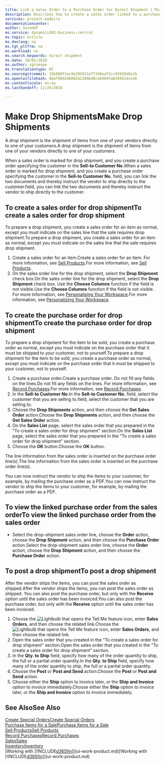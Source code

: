 ```yaml
---
title: Link a Sales Order to a Purchase Order for Direct Shipment | Microsoft Docs
description: Describes how to create a sales order linked to a purchase order to enable shipment directly from the vendor to the customer.
services: project-madeira
documentationcenter: 
author: SorenGP
ms.service: dynamics365-business-central
ms.topic: article
ms.devlang: na
ms.tgt_pltfrm: na
ms.workload: na
ms.search.keywords: direct shipment
ms.date: 10/01/2018
ms.author: sgroespe
ms.translationtype: HT
ms.sourcegitcommit: 33b900f1ac9e295921e7f3d6ea72cc93939d8a1b
ms.openlocfilehash: 68af9892db003a2200bd0ceb9b9fa839952dce36
ms.contentlocale: en-au
ms.lasthandoff: 11/26/2018

---
```

# <a name="make-drop-shipments"></a><span data-ttu-id="29a37-103">Make Drop Shipments</span><span class="sxs-lookup"><span data-stu-id="29a37-103">Make Drop Shipments</span></span>
<span data-ttu-id="29a37-104">A drop shipment is the shipment of items from one of your vendors directly to one of your customers.</span><span class="sxs-lookup"><span data-stu-id="29a37-104">A drop shipment is the shipment of items from one of your vendors directly to one of your customers.</span></span>

<span data-ttu-id="29a37-105">When a sales order is marked for drop shipment, and you create a purchase order specifying the customer in the **Sell-to Customer No.**</span><span class="sxs-lookup"><span data-stu-id="29a37-105">When a sales order is marked for drop shipment, and you create a purchase order specifying the customer in the **Sell-to Customer No.**</span></span> <span data-ttu-id="29a37-106">field, you can link the two documents and thereby instruct the vendor to ship directly to the customer.</span><span class="sxs-lookup"><span data-stu-id="29a37-106">field, you can link the two documents and thereby instruct the vendor to ship directly to the customer.</span></span>

## <a name="to-create-a-sales-order-for-drop-shipment"></a><span data-ttu-id="29a37-107">To create a sales order for drop shipment</span><span class="sxs-lookup"><span data-stu-id="29a37-107">To create a sales order for drop shipment</span></span>
<span data-ttu-id="29a37-108">To prepare a drop shipment, you create a sales order for an item as normal, except you must indicate on the sales line that the sale requires drop shipment.</span><span class="sxs-lookup"><span data-stu-id="29a37-108">To prepare a drop shipment, you create a sales order for an item as normal, except you must indicate on the sales line that the sale requires drop shipment.</span></span>

1. <span data-ttu-id="29a37-109">Create a sales order for an item.</span><span class="sxs-lookup"><span data-stu-id="29a37-109">Create a sales order for an item.</span></span> <span data-ttu-id="29a37-110">For more information, see [Sell Products](sales-how-sell-products.md).</span><span class="sxs-lookup"><span data-stu-id="29a37-110">For more information, see [Sell Products](sales-how-sell-products.md).</span></span>
2. <span data-ttu-id="29a37-111">On the sales order line for the drop shipment, select the **Drop Shipment** check box.</span><span class="sxs-lookup"><span data-stu-id="29a37-111">On the sales order line for the drop shipment, select the **Drop Shipment** check box.</span></span> <span data-ttu-id="29a37-112">Use the **Choose Columns** function if the field is not visible.</span><span class="sxs-lookup"><span data-stu-id="29a37-112">Use the **Choose Columns** function if the field is not visible.</span></span> <span data-ttu-id="29a37-113">For more information, see [Personalising Your Workspace](ui-personalization-user.md).</span><span class="sxs-lookup"><span data-stu-id="29a37-113">For more information, see [Personalizing Your Workspace](ui-personalization-user.md).</span></span>

## <a name="to-create-the-purchase-order-for-drop-shipment"></a><span data-ttu-id="29a37-114">To create the purchase order for drop shipment</span><span class="sxs-lookup"><span data-stu-id="29a37-114">To create the purchase order for drop shipment</span></span>
<span data-ttu-id="29a37-115">To prepare a drop shipment for the item to be sold, you create a purchase order as normal, except you must indicate on the purchase order that it must be shipped to your customer, not to yourself.</span><span class="sxs-lookup"><span data-stu-id="29a37-115">To prepare a drop shipment for the item to be sold, you create a purchase order as normal, except you must indicate on the purchase order that it must be shipped to your customer, not to yourself.</span></span>

1. <span data-ttu-id="29a37-116">Create a purchase order.</span><span class="sxs-lookup"><span data-stu-id="29a37-116">Create a purchase order.</span></span> <span data-ttu-id="29a37-117">Do not fill any fields on the lines.</span><span class="sxs-lookup"><span data-stu-id="29a37-117">Do not fill any fields on the lines.</span></span> <span data-ttu-id="29a37-118">For more information, see [Record Purchases](purchasing-how-record-purchases.md).</span><span class="sxs-lookup"><span data-stu-id="29a37-118">For more information, see [Record Purchases](purchasing-how-record-purchases.md).</span></span>
2. <span data-ttu-id="29a37-119">In the **Sell-to Customer No.**</span><span class="sxs-lookup"><span data-stu-id="29a37-119">In the **Sell-to Customer No.**</span></span> <span data-ttu-id="29a37-120">field, select the customer that you are selling to.</span><span class="sxs-lookup"><span data-stu-id="29a37-120">field, select the customer that you are selling to.</span></span>
3. <span data-ttu-id="29a37-121">Choose the **Drop Shipments** action, and then choose the **Get Sales Order** action.</span><span class="sxs-lookup"><span data-stu-id="29a37-121">Choose the **Drop Shipments** action, and then choose the **Get Sales Order** action.</span></span>
4. <span data-ttu-id="29a37-122">On the **Sales List** page, select the sales order that you prepared in the "To create a sales order for drop shipment" section.</span><span class="sxs-lookup"><span data-stu-id="29a37-122">On the **Sales List** page, select the sales order that you prepared in the "To create a sales order for drop shipment" section.</span></span>
5. <span data-ttu-id="29a37-123">Choose the **OK** button.</span><span class="sxs-lookup"><span data-stu-id="29a37-123">Choose the **OK** button.</span></span>

<span data-ttu-id="29a37-124">The line information from the sales order is inserted on the purchase order line(s).</span><span class="sxs-lookup"><span data-stu-id="29a37-124">The line information from the sales order is inserted on the purchase order line(s).</span></span>

<span data-ttu-id="29a37-125">You can now instruct the vendor to ship the items to your customer, for example, by mailing the purchase order as a PDF.</span><span class="sxs-lookup"><span data-stu-id="29a37-125">You can now instruct the vendor to ship the items to your customer, for example, by mailing the purchase order as a PDF.</span></span>     

## <a name="to-view-the-linked-purchase-order-from-the-sales-order"></a><span data-ttu-id="29a37-126">To view the linked purchase order from the sales order</span><span class="sxs-lookup"><span data-stu-id="29a37-126">To view the linked purchase order from the sales order</span></span>
* <span data-ttu-id="29a37-127">Select the drop-shipment sales order line, choose the **Order** action, choose the **Drop Shipment** action, and then choose the **Purchase Order** action.</span><span class="sxs-lookup"><span data-stu-id="29a37-127">Select the drop-shipment sales order line, choose the **Order** action, choose the **Drop Shipment** action, and then choose the **Purchase Order** action.</span></span>

## <a name="to-post-a-drop-shipment"></a><span data-ttu-id="29a37-128">To post a drop shipment</span><span class="sxs-lookup"><span data-stu-id="29a37-128">To post a drop shipment</span></span>
<span data-ttu-id="29a37-129">After the vendor ships the items, you can post the sales order as shipped.</span><span class="sxs-lookup"><span data-stu-id="29a37-129">After the vendor ships the items, you can post the sales order as shipped.</span></span> <span data-ttu-id="29a37-130">You can also post the purchase order, but only with the **Receive** option until the sales order has been invoiced.</span><span class="sxs-lookup"><span data-stu-id="29a37-130">You can also post the purchase order, but only with the **Receive** option until the sales order has been invoiced.</span></span>

1. <span data-ttu-id="29a37-131">Choose the ![Lightbulb that opens the Tell Me feature](media/ui-search/search_small.png "Tell me what you want to do") icon, enter **Sales Orders**, and then choose the related link.</span><span class="sxs-lookup"><span data-stu-id="29a37-131">Choose the ![Lightbulb that opens the Tell Me feature](media/ui-search/search_small.png "Tell me what you want to do") icon, enter **Sales Orders**, and then choose the related link.</span></span>
2. <span data-ttu-id="29a37-132">Open the sales order that you created in the "To create a sales order for drop shipment" section.</span><span class="sxs-lookup"><span data-stu-id="29a37-132">Open the sales order that you created in the "To create a sales order for drop shipment" section.</span></span>
3. <span data-ttu-id="29a37-133">In the **Qty. to Ship** field, specify how many of the order quantity to ship, the full or a partial order quantity.</span><span class="sxs-lookup"><span data-stu-id="29a37-133">In the **Qty. to Ship** field, specify how many of the order quantity to ship, the full or a partial order quantity.</span></span>
4. <span data-ttu-id="29a37-134">Choose the **Post** or **Post and Send** action.</span><span class="sxs-lookup"><span data-stu-id="29a37-134">Choose the **Post** or **Post and Send** action.</span></span>
5. <span data-ttu-id="29a37-135">Choose either the **Ship** option to invoice later, or the **Ship and Invoice** option to invoice immediately.</span><span class="sxs-lookup"><span data-stu-id="29a37-135">Choose either the **Ship** option to invoice later, or the **Ship and Invoice** option to invoice immediately.</span></span>

## <a name="see-also"></a><span data-ttu-id="29a37-136">See Also</span><span class="sxs-lookup"><span data-stu-id="29a37-136">See Also</span></span>
[<span data-ttu-id="29a37-137">Create Special Orders</span><span class="sxs-lookup"><span data-stu-id="29a37-137">Create Special Orders</span></span>](sales-how-to-create-special-orders.md)  
[<span data-ttu-id="29a37-138">Purchase Items for a Sale</span><span class="sxs-lookup"><span data-stu-id="29a37-138">Purchase Items for a Sale</span></span>](purchasing-how-purchase-products-sale.md)  
[<span data-ttu-id="29a37-139">Sell Products</span><span class="sxs-lookup"><span data-stu-id="29a37-139">Sell Products</span></span>](sales-how-sell-products.md)  
[<span data-ttu-id="29a37-140">Record Purchases</span><span class="sxs-lookup"><span data-stu-id="29a37-140">Record Purchases</span></span>](purchasing-how-record-purchases.md)  
[<span data-ttu-id="29a37-141">Sales</span><span class="sxs-lookup"><span data-stu-id="29a37-141">Sales</span></span>](sales-manage-sales.md)  
[<span data-ttu-id="29a37-142">Inventory</span><span class="sxs-lookup"><span data-stu-id="29a37-142">Inventory</span></span>](inventory-manage-inventory.md)  
<span data-ttu-id="29a37-143">[Working with [!INCLUDE[d365fin](includes/d365fin_md.md)]](ui-work-product.md)</span><span class="sxs-lookup"><span data-stu-id="29a37-143">[Working with [!INCLUDE[d365fin](includes/d365fin_md.md)]](ui-work-product.md)</span></span>

